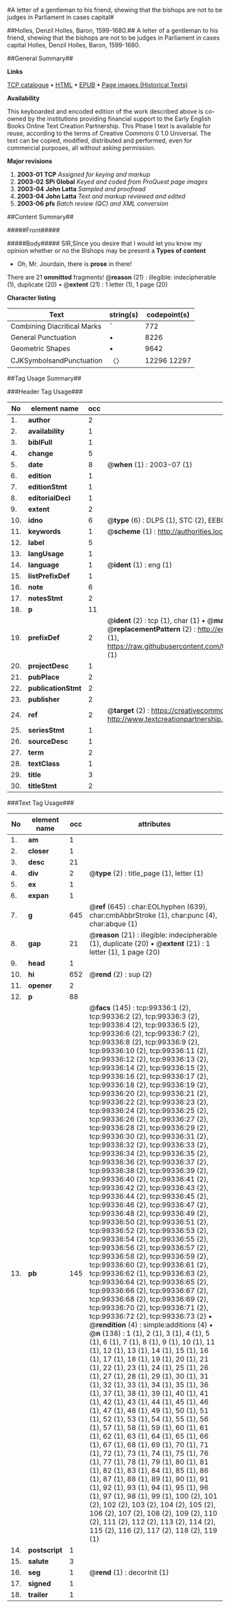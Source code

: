 #A letter of a gentleman to his friend, shewing that the bishops are not to be judges in Parliament in cases capital#

##Holles, Denzil Holles, Baron, 1599-1680.##
A letter of a gentleman to his friend, shewing that the bishops are not to be judges in Parliament in cases capital
Holles, Denzil Holles, Baron, 1599-1680.

##General Summary##

**Links**

[TCP catalogue](http://www.ota.ox.ac.uk/tcp/)  • 
[HTML](http://tei.it.ox.ac.uk/tcp/Texts-HTML/free/A44/A44187.html)  • 
[EPUB](http://tei.it.ox.ac.uk/tcp/Texts-EPUB/free/A44/A44187.epub) • 
[Page images (Historical Texts)](https://data.historicaltexts.jisc.ac.uk/view?pubId=eebo-13378260e&pageId=eebo-13378260e-99336-1)

**Availability**

This keyboarded and encoded edition of the
	       work described above is co-owned by the institutions
	       providing financial support to the Early English Books
	       Online Text Creation Partnership. This Phase I text is
	       available for reuse, according to the terms of Creative
	       Commons 0 1.0 Universal. The text can be copied,
	       modified, distributed and performed, even for
	       commercial purposes, all without asking permission.

**Major revisions**

1. __2003-01__ __TCP__ *Assigned for keying and markup*
1. __2003-02__ __SPi Global__ *Keyed and coded from ProQuest page images*
1. __2003-04__ __John Latta__ *Sampled and proofread*
1. __2003-04__ __John Latta__ *Text and markup reviewed and edited*
1. __2003-06__ __pfs__ *Batch review (QC) and XML conversion*

##Content Summary##

#####Front#####

#####Body#####
SIR,SInce you desire that I would let you know my opinion whether or no the Bishops may be present a
**Types of content**

  * Oh, Mr. Jourdain, there is **prose** in there!

There are 21 **ommitted** fragments! 
 @__reason__ (21) : illegible: indecipherable (1), duplicate (20)  •  @__extent__ (21) : 1 letter (1), 1 page (20)

**Character listing**


|Text|string(s)|codepoint(s)|
|---|---|---|
|Combining             Diacritical Marks|̄|772|
|General Punctuation|•|8226|
|Geometric Shapes|▪|9642|
|CJKSymbolsandPunctuation|〈〉|12296 12297|

##Tag Usage Summary##

###Header Tag Usage###

|No|element name|occ|attributes|
|---|---|---|---|
|1.|__author__|2||
|2.|__availability__|1||
|3.|__biblFull__|1||
|4.|__change__|5||
|5.|__date__|8| @__when__ (1) : 2003-07 (1)|
|6.|__edition__|1||
|7.|__editionStmt__|1||
|8.|__editorialDecl__|1||
|9.|__extent__|2||
|10.|__idno__|6| @__type__ (6) : DLPS (1), STC (2), EEBO-CITATION (1), OCLC (1), VID (1)|
|11.|__keywords__|1| @__scheme__ (1) : http://authorities.loc.gov/ (1)|
|12.|__label__|5||
|13.|__langUsage__|1||
|14.|__language__|1| @__ident__ (1) : eng (1)|
|15.|__listPrefixDef__|1||
|16.|__note__|6||
|17.|__notesStmt__|2||
|18.|__p__|11||
|19.|__prefixDef__|2| @__ident__ (2) : tcp (1), char (1)  •  @__matchPattern__ (2) : ([0-9\-]+):([0-9IVX]+) (1), (.+) (1)  •  @__replacementPattern__ (2) : http://eebo.chadwyck.com/downloadtiff?vid=$1&page=$2 (1), https://raw.githubusercontent.com/textcreationpartnership/Texts/master/tcpchars.xml#$1 (1)|
|20.|__projectDesc__|1||
|21.|__pubPlace__|2||
|22.|__publicationStmt__|2||
|23.|__publisher__|2||
|24.|__ref__|2| @__target__ (2) : https://creativecommons.org/publicdomain/zero/1.0/ (1), http://www.textcreationpartnership.org/docs/. (1)|
|25.|__seriesStmt__|1||
|26.|__sourceDesc__|1||
|27.|__term__|2||
|28.|__textClass__|1||
|29.|__title__|3||
|30.|__titleStmt__|2||


###Text Tag Usage###

|No|element name|occ|attributes|
|---|---|---|---|
|1.|__am__|1||
|2.|__closer__|1||
|3.|__desc__|21||
|4.|__div__|2| @__type__ (2) : title_page (1), letter (1)|
|5.|__ex__|1||
|6.|__expan__|1||
|7.|__g__|645| @__ref__ (645) : char:EOLhyphen (639), char:cmbAbbrStroke (1), char:punc (4), char:abque (1)|
|8.|__gap__|21| @__reason__ (21) : illegible: indecipherable (1), duplicate (20)  •  @__extent__ (21) : 1 letter (1), 1 page (20)|
|9.|__head__|1||
|10.|__hi__|652| @__rend__ (2) : sup (2)|
|11.|__opener__|2||
|12.|__p__|88||
|13.|__pb__|145| @__facs__ (145) : tcp:99336:1 (2), tcp:99336:2 (2), tcp:99336:3 (2), tcp:99336:4 (2), tcp:99336:5 (2), tcp:99336:6 (2), tcp:99336:7 (2), tcp:99336:8 (2), tcp:99336:9 (2), tcp:99336:10 (2), tcp:99336:11 (2), tcp:99336:12 (2), tcp:99336:13 (2), tcp:99336:14 (2), tcp:99336:15 (2), tcp:99336:16 (2), tcp:99336:17 (2), tcp:99336:18 (2), tcp:99336:19 (2), tcp:99336:20 (2), tcp:99336:21 (2), tcp:99336:22 (2), tcp:99336:23 (2), tcp:99336:24 (2), tcp:99336:25 (2), tcp:99336:26 (2), tcp:99336:27 (2), tcp:99336:28 (2), tcp:99336:29 (2), tcp:99336:30 (2), tcp:99336:31 (2), tcp:99336:32 (2), tcp:99336:33 (2), tcp:99336:34 (2), tcp:99336:35 (2), tcp:99336:36 (2), tcp:99336:37 (2), tcp:99336:38 (2), tcp:99336:39 (2), tcp:99336:40 (2), tcp:99336:41 (2), tcp:99336:42 (2), tcp:99336:43 (2), tcp:99336:44 (2), tcp:99336:45 (2), tcp:99336:46 (2), tcp:99336:47 (2), tcp:99336:48 (2), tcp:99336:49 (2), tcp:99336:50 (2), tcp:99336:51 (2), tcp:99336:52 (2), tcp:99336:53 (2), tcp:99336:54 (2), tcp:99336:55 (2), tcp:99336:56 (2), tcp:99336:57 (2), tcp:99336:58 (2), tcp:99336:59 (2), tcp:99336:60 (2), tcp:99336:61 (2), tcp:99336:62 (1), tcp:99336:63 (2), tcp:99336:64 (2), tcp:99336:65 (2), tcp:99336:66 (2), tcp:99336:67 (2), tcp:99336:68 (2), tcp:99336:69 (2), tcp:99336:70 (2), tcp:99336:71 (2), tcp:99336:72 (2), tcp:99336:73 (2)  •  @__rendition__ (4) : simple:additions (4)  •  @__n__ (138) : 1 (1), 2 (1), 3 (1), 4 (1), 5 (1), 6 (1), 7 (1), 8 (1), 9 (1), 10 (1), 11 (1), 12 (1), 13 (1), 14 (1), 15 (1), 16 (1), 17 (1), 18 (1), 19 (1), 20 (1), 21 (1), 22 (1), 23 (1), 24 (1), 25 (1), 26 (1), 27 (1), 28 (1), 29 (1), 30 (1), 31 (1), 32 (1), 33 (1), 34 (1), 35 (1), 36 (1), 37 (1), 38 (1), 39 (1), 40 (1), 41 (1), 42 (1), 43 (1), 44 (1), 45 (1), 46 (1), 47 (1), 48 (1), 49 (1), 50 (1), 51 (1), 52 (1), 53 (1), 54 (1), 55 (1), 56 (1), 57 (1), 58 (1), 59 (1), 60 (1), 61 (1), 62 (1), 63 (1), 64 (1), 65 (1), 66 (1), 67 (1), 68 (1), 69 (1), 70 (1), 71 (1), 72 (1), 73 (1), 74 (1), 75 (1), 76 (1), 77 (1), 78 (1), 79 (1), 80 (1), 81 (1), 82 (1), 83 (1), 84 (1), 85 (1), 86 (1), 87 (1), 88 (1), 89 (1), 90 (1), 91 (1), 92 (1), 93 (1), 94 (1), 95 (1), 96 (1), 97 (1), 98 (1), 99 (1), 100 (2), 101 (2), 102 (2), 103 (2), 104 (2), 105 (2), 106 (2), 107 (2), 108 (2), 109 (2), 110 (2), 111 (2), 112 (2), 113 (2), 114 (2), 115 (2), 116 (2), 117 (2), 118 (2), 119 (1)|
|14.|__postscript__|1||
|15.|__salute__|3||
|16.|__seg__|1| @__rend__ (1) : decorInit (1)|
|17.|__signed__|1||
|18.|__trailer__|1||
